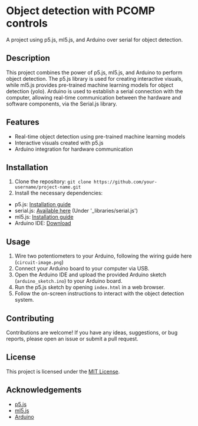 # Object detection with PCOMP controls

A project using p5.js, ml5.js, and Arduino over serial for object detection.

## Description

This project combines the power of p5.js, ml5.js, and Arduino to perform object detection. The p5.js library is used for creating interactive visuals, while ml5.js provides pre-trained machine learning models for object detection (yolo). Arduino is used to establish a serial connection with the computer, allowing real-time communication between the hardware and software components, via the Serial.js library.

## Features

- Real-time object detection using pre-trained machine learning models
- Interactive visuals created with p5.js
- Arduino integration for hardware communication

## Installation

1. Clone the repository: `git clone https://github.com/your-username/project-name.git`
2. Install the necessary dependencies:

- p5.js: [Installation guide](https://p5js.org/get-started/)
- serial.js: [Available here](https://github.com/makeabilitylab/p5js) (Under '\_libraries/serial.js')
- ml5.js: [Installation guide](https://ml5js.org/docs/getting-started.html)
- Arduino IDE: [Download](https://www.arduino.cc/en/software)

## Usage

1. Wire two potentiometers to your Arduino, following the wiring guide here (`circuit-image.png`)
2. Connect your Arduino board to your computer via USB.
3. Open the Arduino IDE and upload the provided Arduino sketch (`arduino_sketch.ino`) to your Arduino board.
4. Run the p5.js sketch by opening `index.html` in a web browser.
5. Follow the on-screen instructions to interact with the object detection system.

## Contributing

Contributions are welcome! If you have any ideas, suggestions, or bug reports, please open an issue or submit a pull request.

## License

This project is licensed under the [MIT License](LICENSE.md).

## Acknowledgements

- [p5.js](https://p5js.org/)
- [ml5.js](https://ml5js.org/)
- [Arduino](https://www.arduino.cc/)
